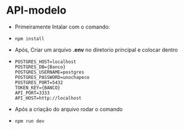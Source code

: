 # API-modelo

  * Primeiramente Intalar com o comando:
  * ```
    npm install
    ```
  * Após, Criar um arquivo **.env** no diretorio principal e colocar dentro
  
  * ```
    POSTGRES_HOST=localhost
    POSTGRES_DB={Banco}
    POSTGRES_USERNAME=postgres
    POSTGRES_PASSWORD=unochapeco
    POSTGRES_PORT=5432
    TOKEN_KEY={BANCO}
    API_PORT=3333
    API_HOST=http://localhost
    ```
  * Após a criação do arquivo rodar o comando
  * ```
    npm run dev
    ```
    